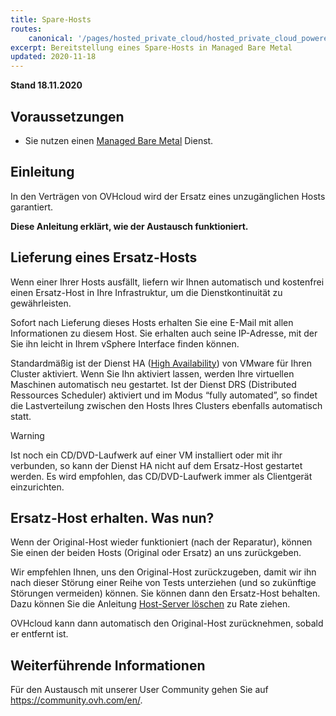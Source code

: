 ```yaml
---
title: Spare-Hosts
routes:
    canonical: '/pages/hosted_private_cloud/hosted_private_cloud_powered_by_vmware/spare_hosts'
excerpt: Bereitstellung eines Spare-Hosts in Managed Bare Metal
updated: 2020-11-18
---
```



**Stand 18.11.2020**

## Voraussetzungen

- Sie nutzen einen [Managed Bare Metal](https://www.ovhcloud.com/de/managed-bare-metal/) Dienst.

## Einleitung

In den Verträgen von OVHcloud wird der Ersatz eines unzugänglichen Hosts garantiert.

**Diese Anleitung erklärt, wie der Austausch funktioniert.**

## Lieferung eines Ersatz-Hosts

Wenn einer Ihrer Hosts ausfällt, liefern wir Ihnen automatisch und kostenfrei einen Ersatz-Host in Ihre Infrastruktur, um die Dienstkontinuität zu gewährleisten. 

Sofort nach Lieferung dieses Hosts erhalten Sie eine E-Mail mit allen Informationen zu diesem Host. Sie erhalten auch seine IP-Adresse, mit der Sie ihn leicht in Ihrem vSphere Interface finden können.

Standardmäßig ist der Dienst HA ([High Availability](/pages/bare_metal_cloud/managed_bare_metal/vmware_ha_high_availability)) von VMware für Ihren Cluster aktiviert. Wenn Sie Ihn aktiviert lassen, werden Ihre virtuellen Maschinen automatisch neu gestartet. Ist der Dienst DRS (Distributed Ressources Scheduler) aktiviert und im Modus “fully automated”, so findet die Lastverteilung zwischen den Hosts Ihres Clusters ebenfalls automatisch statt.

> [!warning]
> 
> Ist noch ein CD/DVD-Laufwerk auf einer VM installiert oder mit ihr verbunden, so kann der Dienst HA nicht auf dem Ersatz-Host gestartet werden. Es wird empfohlen, das CD/DVD-Laufwerk immer als Clientgerät einzurichten.
>

## Ersatz-Host erhalten. Was nun?

Wenn der Original-Host wieder funktioniert (nach der Reparatur), können Sie einen der beiden Hosts (Original oder Ersatz) an uns zurückgeben.

Wir empfehlen Ihnen, uns den Original-Host zurückzugeben, damit wir ihn nach dieser Störung einer Reihe von Tests unterziehen (und so zukünftige Störungen vermeiden) können. Sie können dann den Ersatz-Host behalten. Dazu können Sie die Anleitung [Host-Server löschen](/pages/bare_metal_cloud/managed_bare_metal/delete_host) zu Rate ziehen.

OVHcloud kann dann automatisch den Original-Host zurücknehmen, sobald er entfernt ist.

## Weiterführende Informationen

Für den Austausch mit unserer User Community gehen Sie auf <https://community.ovh.com/en/>.
